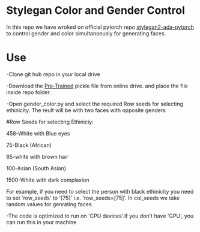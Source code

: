 # Stylegan Color and Gender Control
In  this repo we have wroked on official pytorch repo <a href="https://github.com/NVlabs/stylegan2-ada-pytorch.git" target="_blank">stylegan2-ada-pytorch</a> to control gender and color simultanoeusly for generating faces.
# Use
-Clone git hub repo in your local drive

-Download the <a href="https://nvlabs-fi-cdn.nvidia.com/stylegan2-ada-pytorch/pretrained/ffhq.pkl" target="_blank">Pre-Trained</a> pickle file from online drive. and place the file inside repo folder.

-Open gender_color.py and select the required Row seeds for selecting ethinicity. The reult will be with two faces with opposite genders

#Row Seeds for selecting Ethiniciy:

458-White with Blue eyes

75-Black (African)

85-white with brown hair

100-Asian (South Asian)

1500-White with dark complaxion

For example, if you need to select the person with  black ethinicity you need to set 'row_seeds' to '[75]' i.e. 'row_seeds=[75]'. In col_seeds we take random values for genrating faces.

-The code is optimized to run on 'CPU devices'.If you don't have 'GPU', you can run this in your machine 
